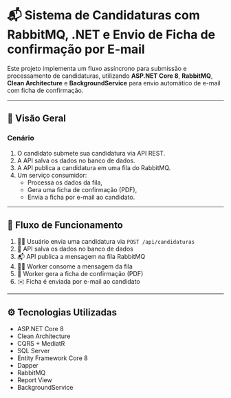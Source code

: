# 📬 Sistema de Candidaturas com RabbitMQ, .NET e Envio de Ficha de confirmação por E-mail

Este projeto implementa um fluxo assíncrono para submissão e processamento de candidaturas, utilizando **ASP.NET Core 8**, **RabbitMQ**, **Clean Architecture** e **BackgroundService** para envio automático de e-mail com ficha de confirmação.

---

## 📌 Visão Geral

### Cenário

1. O candidato submete sua candidatura via API REST.
2. A API salva os dados no banco de dados.
3. A API publica a candidatura em uma fila do RabbitMQ.
4. Um serviço consumidor:
   - Processa os dados da fila,
   - Gera uma ficha de confirmação (PDF),
   - Envia a ficha por e-mail ao candidato.

---

## 🔄 Fluxo de Funcionamento

1. 🧑‍💼 Usuário envia uma candidatura via `POST /api/candidaturas`
2. 💾 API salva os dados no banco de dados
3. 📬 API publica a mensagem na fila RabbitMQ
4. 🧑‍🔧 Worker consome a mensagem da fila
5. 🧾 Worker gera a ficha de confirmação (PDF)
6. ✉️ Ficha é enviada por e-mail ao candidato

---

## ⚙️ Tecnologias Utilizadas

- ASP.NET Core 8
- Clean Architecture
- CQRS + MediatR
- SQL Server
- Entity Framework Core 8
- Dapper
- RabbitMQ
- Report View
- BackgroundService
